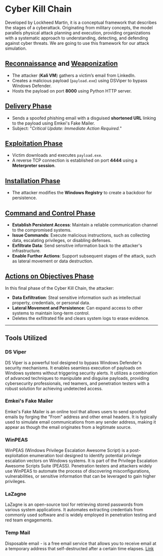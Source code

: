 # Cyber Kill Chain

Developed by Lockheed Martin, it is a conceptual framework that describes the stages of a cyberattack. Originating from military concepts, the model parallels physical attack planning and execution, providing organizations with a systematic approach to understanding, detecting, and defending against cyber threats. We are going to use this framework for our attack simulation. 

## [Reconnaissance](https://github.com/A9u3ybaCyb3r/Cyber_Defense_Lab/blob/main/Attack%20Simulation/Reconnaissance.md) and [Weaponization](https://github.com/A9u3ybaCyb3r/Cyber_Defense_Lab/blob/main/Attack%20Simulation/Weaponization.md)
- The attacker (**Kali VM**) gathers a victim’s email from LinkedIn.
- Creates a malicious payload (`payload.exe`) using DSViper to bypass Windows Defender.
- Hosts the payload on port **8000** using Python HTTP server.

## [Delivery Phase](https://github.com/A9u3ybaCyb3r/Cyber_Defense_Lab/blob/main/Attack%20Simulation/Delivery%20Phase.md)
- Sends a spoofed phishing email with a disguised **shortened URL** linking to the payload using Emkei's Fake Mailer.
- Subject: "*Critical Update: Immediate Action Required.*"

## [Exploitation Phase](https://github.com/A9u3ybaCyb3r/Cyber_Defense_Lab/blob/main/Attack%20Simulation/Exploitation%20Phase.md)
- Victim downloads and executes `payload.exe`.
- A reverse TCP connection is established on port **4444** using a **Meterpreter session**.

## [Installation Phase](https://github.com/A9u3ybaCyb3r/Cyber_Defense_Lab/blob/main/Attack%20Simulation/Installation%20Phase.md)
- The attacker modifies the **Windows Registry** to create a backdoor for persistence.

## [Command and Control Phase](https://github.com/A9u3ybaCyb3r/Cyber_Defense_Lab/blob/main/Attack%20Simulation/Command%20and%20Control%20Phase.md)
- **Establish Persistent Access**: Maintain a reliable communication channel to the compromised systems.
- **Issue Commands**: Execute malicious instructions, such as collecting data, escalating privileges, or disabling defenses.
- **Exfiltrate Data**: Send sensitive information back to the attacker's infrastructure.
- **Enable Further Actions**: Support subsequent stages of the attack, such as lateral movement or data destruction.

## [Actions on Objectives Phase](https://github.com/A9u3ybaCyb3r/Cyber_Defense_Lab/blob/main/Attack%20Simulation/Actions%20on%20Objectives.md)
In this final phase of the Cyber Kill Chain, the attacker:
- **Data Exfiltration**: Steal sensitive information such as intellectual property, credentials, or personal data.
- **Lateral Movement and Persistence**: Can expand access to other systems to maintain long-term control.
- Deletes the exfiltrated file and clears system logs to erase evidence.

---

## Tools Utilized

### DS Viper

DS Viper is a powerful tool designed to bypass Windows Defender's security mechanisms. It enables seamless execution of payloads on Windows systems without triggering security alerts. It utilizes a combination of advanced techniques to manipulate and disguise payloads, providing cybersecurity professionals, red teamers, and penetration testers with a robust solution for achieving undetected access.

### Emkei's Fake Mailer

Emkei's Fake Mailer is an online tool that allows users to send spoofed emails by forging the "From" address and other email headers. It is typically used to simulate email communications from any sender address, making it appear as though the email originates from a legitimate source.

### WinPEAS

WinPEAS (Windows Privilege Escalation Awesome Script) is a post-exploitation enumeration tool designed to identify potential privilege escalation vectors on Windows systems. It is part of the Privilege Escalation Awesome Scripts Suite (PEASS). Penetration testers and attackers widely use WinPEAS to automate the process of discovering misconfigurations, vulnerabilities, or sensitive information that can be leveraged to gain higher privileges.

### LaZagne

LaZagne is an open-source tool for retrieving stored passwords from various system applications. It automates extracting credentials from commonly used software and is widely employed in penetration testing and red team engagements.

### Temp Mail

Disposable email - is a free email service that allows you to receive email at a temporary address that self-destructed after a certain time elapses. [Link](https://temp-mail.org/en/)
